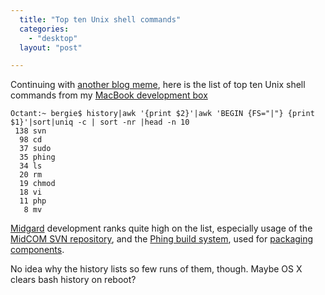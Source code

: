 ```yaml
---
  title: "Top ten Unix shell commands"
  categories: 
    - "desktop"
  layout: "post"

---
```

Continuing with [another blog meme][1], here is the list of top ten Unix shell commands from my [MacBook development box][2]

    Octant:~ bergie$ history|awk '{print $2}'|awk 'BEGIN {FS="|"} {print $1}'|sort|uniq -c | sort -nr |head -n 10
     138 svn
      98 cd
      37 sudo
      35 phing
      34 ls
      20 rm
      19 chmod
      18 vi
      11 php
       8 mv

[Midgard][3] development ranks quite high on the list, especially usage of the [MidCOM SVN repository][4], and the [Phing build system][5], used for [packaging components][6]. 

No idea why the history lists so few runs of them, though. Maybe OS X clears bash history on reboot?

[1]: http://err.no/personal/blog/tech/memes/2006-09-23-08-53_top_ten_unix_commands.html
[2]: http://bergie.iki.fi/blog/switching-to-intel-macbook.html
[3]: http://www.midgard-project.org/
[4]: http://gforge.nehmer.net/plugins/scmsvn/viewcvs.php/?root=midcom
[5]: http://phing.info/trac/
[6]: http://www.midgard-project.org/midcom-permalink-a4b3216574013c27a6be0a20a82f68d8